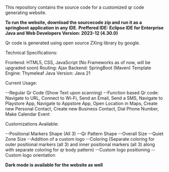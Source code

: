 This repository contains the source code for a customized qr code generating website.

**To run the website, download the sourcecode zip and run it as a springboot application in any IDE. Preffered IDE: Eclipse IDE for Enterprise Java and Web Developers Version: 2023-12 (4.30.0)**

Qr code is generated using open source ZXing library by google.

Technical Specifications:

Frontend: HTML5, CSS, JavaScript (No Frameworks as of now, will be upgraded soon)
Routing: Ajax
Backend: SpringBoot (Maven)
Template Engine: Thymeleaf
Java Version: Java 21

Current Usage: 

--Regular Qr Code (Show Text upon scanning)
--Function based Qr code: Navigate to URL, Connect to Wi-Fi, Send an Email, Send a SMS, Navigate to Playstore App, Navigate to Appstore App, Open Location in Maps, Create new Personal Contact, Create new Business Contact, Dial Phone Number, Make Calendar Event

Customizations Available:

--Positional Markers Shape (All 3)
--Qr Pattern Shape 
--Overall Size
--Quiet Zone Size
--Addition of a custom logo
--Coloring (Separate coloring for outer positional markers (all 3) and inner positional markers (all 3) along with separate coloring for qr body pattern)
--Custom logo positioning
--Custom logo orientation

**Dark mode is available for the website as well**



